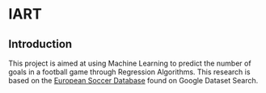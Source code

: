 # IART

## Introduction



This project is aimed at using Machine Learning to predict the number of goals in a football game through Regression Algorithms.
This research is based on the [European Soccer Database]('https://datasetsearch.research.google.com/search?query=soccer&docid=bMqZ5yQDU%2BFr8Lp9AAAAAA%3D%3D') found on Google Dataset Search.
